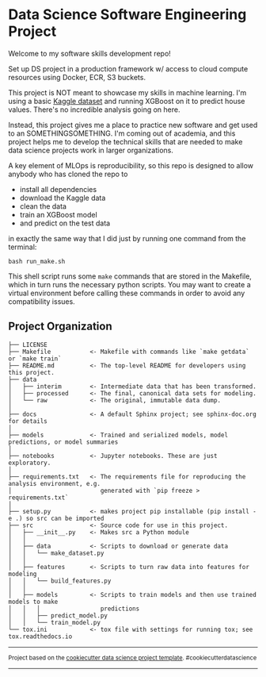 Data Science Software Engineering Project
==============================

Welcome to my software skills development repo!

Set up DS project in a production framework w/ access to cloud compute resources using Docker, ECR, S3 buckets.

This project is NOT meant to showcase my skills in machine learning.  I'm using a basic <a target="_blank" href="https://www.kaggle.com/c/house-prices-advanced-regression-techniques">Kaggle dataset</a> and running XGBoost on it to predict house values. There's no incredible analysis going on here. 

Instead, this project gives me a place to practice new software and get used to an SOMETHINGSOMETHING.  I'm coming out of academia, and this project helps me to develop the technical skills that are needed to make data science projects work in larger organizations.  

A key element of MLOps is reproducibility, so this repo is designed to allow anybody who has cloned the repo to
* install all dependencies
* download the Kaggle data
* clean the data
* train an XGBoost model
* and predict on the test data

in exactly the same way that I did just by running one command from the terminal:

`bash run_make.sh`

This shell script runs some `make` commands that are stored in the Makefile, which in turn runs the necessary python scripts.  You may want to create a virtual environment before calling these commands in order to avoid any compatibility issues.  

<!-- Here are the commands that you need:

* Install Dependencies: `make requirements`
* Download Raw Data: `make getdata`
* Clean Data: `make cleandata`
* Train Model: `make train`
* Predict Output: `make predict` -->



Project Organization
------------

    ├── LICENSE
    ├── Makefile           <- Makefile with commands like `make getdata` or `make train`
    ├── README.md          <- The top-level README for developers using this project.
    ├── data
    │   ├── interim        <- Intermediate data that has been transformed.
    │   ├── processed      <- The final, canonical data sets for modeling.
    │   └── raw            <- The original, immutable data dump.
    │
    ├── docs               <- A default Sphinx project; see sphinx-doc.org for details
    │
    ├── models             <- Trained and serialized models, model predictions, or model summaries
    │
    ├── notebooks          <- Jupyter notebooks. These are just exploratory.
    │
    ├── requirements.txt   <- The requirements file for reproducing the analysis environment, e.g.
    │                         generated with `pip freeze > requirements.txt`
    │
    ├── setup.py           <- makes project pip installable (pip install -e .) so src can be imported
    ├── src                <- Source code for use in this project.
    │   ├── __init__.py    <- Makes src a Python module
    │   │
    │   ├── data           <- Scripts to download or generate data
    │   │   └── make_dataset.py
    │   │
    │   ├── features       <- Scripts to turn raw data into features for modeling
    │   │   └── build_features.py
    │   │
    │   ├── models         <- Scripts to train models and then use trained models to make
    │   │   │                 predictions
    │   │   ├── predict_model.py
    │   │   └── train_model.py
    └── tox.ini            <- tox file with settings for running tox; see tox.readthedocs.io


--------

<p><small>Project based on the <a target="_blank" href="https://drivendata.github.io/cookiecutter-data-science/">cookiecutter data science project template</a>. #cookiecutterdatascience</small></p>


----------------------------------------------------------------------------------